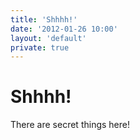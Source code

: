 ```yaml
---
title: 'Shhhh!'
date: '2012-01-26 10:00'
layout: 'default'
private: true
---
```


# Shhhh! #

There are secret things here!
